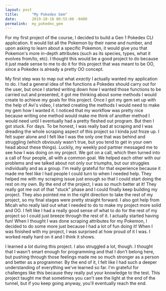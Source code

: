 ```yaml
---
layout: post
title:      "My Pokedex Gem"
date:       2019-10-18 00:55:00 -0400
permalink:  my_pokedex_gem
---
```



For my first project of the course, I decided to build a Gen 1 Pokedex CLI application. It would list all the Pokemon by their name and number, and upon asking to learn about a specific Pokemon, it would give you that Pokemon's more in-depth attributes (such as its species, types, what it evolves from/to, etc). I thought this would be a good project to do because it just made sense to me to do it for this project that was meant to be OO, since a Pokedex is already a pretty OO concept.

My first step was to map out what *exactly* I actually wanted my application to do. I had a general idea of the functions a Pokedex should carry out for the user, but once I started writing down *how* I wanted those functions to be carried out and presented, it got me thinking about some methods I would create to achieve my goals for this project. Once I got my gem set up with the help of Avi's video, I started creating the methods I would need to make my gem how I wanted it. I noticed that my workflow was pretty nice because writing one method would make me think of another method I would need until I eventually had a pretty fleshed out program. But then I got stuck. For days. To be honest, I was really bad at scraping and I was dreading the whole scraping aspect of this project so I kinda just froze up. I felt super alone and I felt like I was the only one that was behind and struggling (which obviously wasn't true, but you tend to get in your own head about these things). Luckily, my weekly pod partner messaged me to see how I was doing on my project. We got on a call, which then turned into a call of four people, all with a common goal. We helped each other with our problems and we talked about not only our triumphs, but our struggles individually and as a group. I'm really grateful for that experience because it made me feel like I had people I could turn to when I needed help. They helped me with my scraping issue just enough so that I could start doing the rest on my own. By the end of the project, I was so much better at it! They really got me out of that "stuck" phase and I could finally keep building my project. They also pointed me in the right direction to take the rest of my project, so my final stages were pretty straight forward. I also got help from Micah who really laid out what I needed to do to make my project more solid and OO. I felt like I had a really good sense of what to do for the rest of my project so I could just breeze through the rest of it. I actually started having fun! When I thought I was done scraping attributes for my Pokemon, I decided to do some more just because I had a lot of fun doing it! When I was finished with my project, I was surprised at how proud of it I was. I worked really hard on it and I think it shows.

I learned a *lot* during this project. I also struggled a lot, though. I thought that I wasn't smart enough for programming and that I don't belong here, but pushing through those feelings made me so much stronger as a person and better as a programmer. By the end of it, I felt like I had such a deeper understanding of everything we've learned so far. I'm grateful for challenges like this because they really put your knowledge to the test. This project taught me that sometimes you can't see the light at the end of the tunnel, but if you keep going anyway, you'll eventually reach the end.

